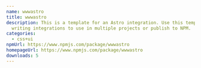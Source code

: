 ```yaml
---
name: wwwastro
title: wwwastro
description: This is a template for an Astro integration. Use this template for
  writing integrations to use in multiple projects or publish to NPM.
categories:
  - css+ui
npmUrl: https://www.npmjs.com/package/wwwastro
homepageUrl: https://www.npmjs.com/package/wwwastro
downloads: 5
---
```

